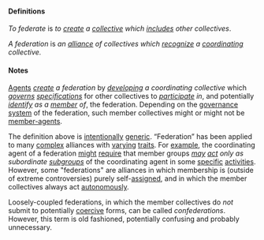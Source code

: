#### Definitions

*To federate* is *to [create](https://github.com/gcassel/Modular-Organizing-Terminology/blob/master/terms/create.md) a [collective](https://github.com/gcassel/Modular-Organization-Terminology/blob/master/terms/collective.md) which [includes](https://github.com/gcassel/Modular-Organization-Terminology/blob/master/terms/include.md) other collectives*.

*A federation* is *an [alliance](https://github.com/gcassel/Modular-Organization-Terminology/blob/master/terms/alliance.md) of collectives which [recognize](https://github.com/gcassel/Modular-Organization-Terminology/blob/master/terms/recognize.md) a [coordinating](https://github.com/gcassel/Modular-Organization-Terminology/blob/master/terms/coordinate.md) collective.* 

#### Notes

[Agents](https://github.com/gcassel/Modular-Organization-Terminology/blob/master/terms/agent.md) *[create](https://github.com/gcassel/Modular-Organization-Terminology/blob/master/terms/create.md) a federation* by *[developing](https://github.com/gcassel/Modular-Organization-Terminology/blob/master/terms/develop.md) a coordinating collective* which *[governs](https://github.com/gcassel/Modular-Organization-Terminology/blob/master/terms/governance.md) [specifications](https://github.com/gcassel/Modular-Organization-Terminology/blob/master/terms/specification.md)* for other collectives to *[participate](https://github.com/gcassel/Modular-Organization-Terminology/blob/master/terms/participate.md) in*, and potentially *[identify](https://github.com/gcassel/Modular-Organization-Terminology/blob/master/terms/identify.md) as a [member](https://github.com/gcassel/Modular-Organization-Terminology/blob/master/terms/member.md) of*, the federation. Depending on the [governance](https://github.com/gcassel/Modular-Organization-Terminology/blob/master/terms/govern.md) [system](https://github.com/gcassel/Modular-Organization-Terminology/blob/master/terms/system.md) of the federation, such member collectives might or might not be [member-agents](https://github.com/gcassel/Modular-Organization-Terminology/blob/master/terms/member-agent.md). 

The definition above is [intentionally](https://github.com/gcassel/Modular-Organization-Terminology/blob/master/terms/intend.md) [generic](https://github.com/gcassel/Modular-Organization-Terminology/blob/master/terms/generic.md).  “Federation” has been applied to many [complex](https://github.com/gcassel/Modular-Organization-Terminology/blob/master/terms/complex.md) alliances with [varying](https://github.com/gcassel/Modular-Organization-Terminology/blob/master/terms/variable.md) [traits](https://github.com/gcassel/Modular-Organization-Terminology/blob/master/terms/trait.md). For [example](https://github.com/gcassel/Modular-Organization-Terminology/blob/master/terms/example.md), the coordinating agent of a federation [might](https://github.com/gcassel/Modular-Organization-Terminology/blob/master/terms/might.md) [require](https://github.com/gcassel/Modular-Organization-Terminology/blob/master/terms/require.md) that member groups *[may](https://github.com/gcassel/Modular-Organization-Terminology/blob/master/terms/may.md) [act](https://github.com/gcassel/Modular-Organization-Terminology/blob/master/terms/act.md) only as subordinate [subgroups](https://github.com/gcassel/Modular-Organization-Terminology/blob/master/terms/subform.md)* of the coordinating agent in some [specific](https://github.com/gcassel/Modular-Organization-Terminology/blob/master/terms/specific.md) [activities](https://github.com/gcassel/Modular-Organization-Terminology/blob/master/terms/activity.md).  However, some "federations" are alliances in which membership is (outside of extreme controversies) purely self-[assigned](https://github.com/gcassel/Modular-Organizing-Terminology/blob/master/terms/assign.md), and in which the member collectives always act [autonomously](autonomy.md).

Loosely-coupled federations, in which the member collectives do *not* submit to potentially [coercive](https://github.com/gcassel/Modular-Organizing-Terminology/blob/master/terms/coerce.md) forms, can be called *confederations*.  However, this term is old fashioned, potentially confusing and probably unnecessary.
